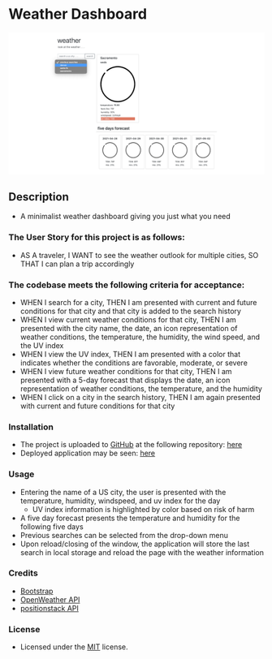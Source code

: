 # Weather Dashboard
![alt text](Assets/Images/screenshot.png)

## Description
- A minimalist weather dashboard giving you just what you need

### The User Story for this project is as follows:
- AS A traveler, I WANT to see the weather outlook for multiple cities, SO THAT I can plan a trip accordingly

### The codebase meets the following criteria for acceptance:
- WHEN I search for a city, THEN I am presented with current and future conditions for that city and that city is added to the search history
- WHEN I view current weather conditions for that city, THEN I am presented with the city name, the date, an icon representation of weather conditions, the temperature, the humidity, the wind speed, and the UV index
- WHEN I view the UV index, THEN I am presented with a color that indicates whether the conditions are favorable, moderate, or severe
- WHEN I view future weather conditions for that city, THEN I am presented with a 5-day forecast that displays the date, an icon representation of weather conditions, the temperature, and the humidity
- WHEN I click on a city in the search history, THEN I am again presented with current and future conditions for that city

### Installation
- The project is uploaded to [GitHub](https://github.com/) at the following repository: [here](https://github.com/sourslaw/06_Weather_Dashboard)
- Deployed application may be seen: [here](https://sourslaw.github.io/06_Weather_Dashboard/)

### Usage
- Entering the name of a US city, the user is presented with the temperature, humidity, windspeed, and uv index for the day
	- UV index information is highlighted by color based on risk of harm
- A five day forecast presents the temperature and humidity for the following five days
- Previous searches can be selected from the drop-down menu
- Upon reload/closing of the window, the application will store the last search in local storage and reload the page with the weather information

### Credits
- [Bootstrap](https://getbootstrap.com/)
- [OpenWeather API](https://openweathermap.org/api)
- [positionstack API](https://positionstack.com/documentation)

### License
- Licensed under the [MIT](https://opensource.org/licenses/mit-license.php) license.